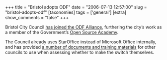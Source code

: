+++
title = "Bristol adopts ODF"
date = "2006-07-13 12:57:00"
slug = "bristol-adopts-odf"
[taxonomies]
tags = ['general']
[extra]
show_comments = "false"
+++

Bristol City Council [has joined the ODF Alliance](http://www.cbronline.com/article_news.asp?guid=26A545A9-8BC5-41F5-813B-9448B16F5980), furthering the city’s work as a member of the Government’s [Open Source Academy](http://www.opensourceacademy.gov.uk/).

The Council already uses StarOffice instead of Microsoft Office internally, and has provided [a number of documents and training materials](http://www.opensourceacademy.gov.uk/osacademy/our_partners/bristol-city-council/bristol-city-council "Bristol City Council open source training materials") for other councils to use when assessing whether to make the switch themselves.
